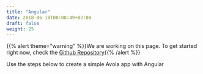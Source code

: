 ```yaml
---
title: "Angular"
date: 2018-06-18T00:08:49+02:00
draft: false
weight: 25
---
```



{{% alert theme="warning" %}}We are working on this page. To get started right now, check the [Github Repository](https://github.com/Avola/avola-angular){{% /alert %}}

<!--more-->

Use the steps below to create a simple Avola app with Angular

